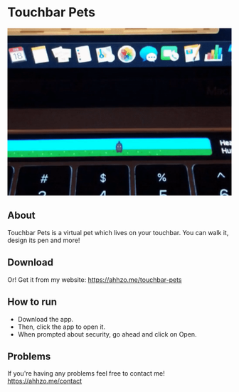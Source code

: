 # Touchbar Pets

![Touchbar Pet - Demo](demo/demo.gif)

## About 

Touchbar Pets is a virtual pet which lives on your touchbar. You can walk it, design its pen and more!

## Download

Or! Get it from my website: https://ahhzo.me/touchbar-pets

## How to run

* Download the app.
* Then, click the app to open it.
* When prompted about security, go ahead and click on Open.

## Problems

If you're having any problems feel free to contact me! https://ahhzo.me/contact

